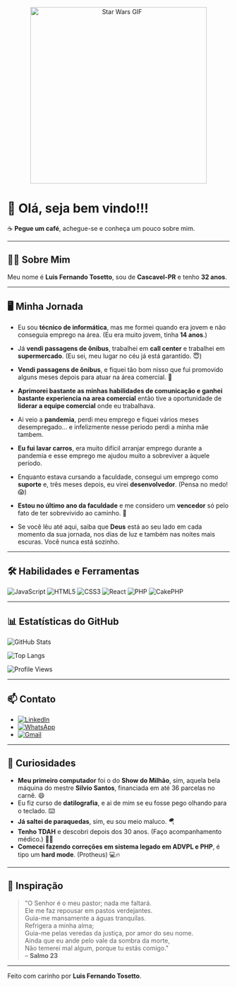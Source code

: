 
<p align="center">
  <img src="https://media2.giphy.com/media/v1.Y2lkPTc5MGI3NjExb25xemR5cGM3MXA3Z3V3NTJhNzlsaDhraGpkamJsZWxoMHBodWYzYiZlcD12MV9pbnRlcm5hbF9naWZfYnlfaWQmY3Q9Zw/3ornk57KwDXf81rjWM/giphy.gif" alt="Star Wars GIF" width="400">
</p>

# 👋 Olá, seja bem vindo!!!

☕ **Pegue um café**, achegue-se e conheça um pouco sobre mim.

---

## 🧑‍💻 Sobre Mim

Meu nome é **Luis Fernando Tosetto**, sou de **Cascavel-PR** e tenho **32 anos**.

---

## 🖥️ Minha Jornada
  
- Eu sou **técnico de informática**, mas me formei quando era jovem e não conseguia emprego na área. (Eu era muito jovem, tinha **14 anos**.)

- Já **vendi passagens de ônibus**, trabalhei em **call center** e trabalhei em **supermercado**. (Eu sei, meu lugar no céu já está garantido. 😇)

- **Vendi passagens de ônibus**, e fiquei tão bom nisso que fui promovido alguns meses depois para atuar na área comercial. 🚀

- **Aprimorei bastante as minhas habilidades de comunicação e ganhei bastante experiencia na area comercial** então tive a oportunidade de **liderar a equipe comercial** onde eu trabalhava.

- Ai veio a **pandemia**, perdi meu emprego e fiquei vários meses desempregado... e infelizmente nesse periodo perdi a minha mãe tambem. 

- **Eu fui lavar carros**, era muito difícil arranjar emprego durante a pandemia e esse emprego me ajudou muito a sobreviver a àquele período.

- Enquanto estava cursando a faculdade, consegui um emprego como **suporte** e, três meses depois, eu virei **desenvolvedor**. (Pensa no medo! 😱)

- **Estou no último ano da faculdade** e me considero um **vencedor** só pelo fato de ter sobrevivido ao caminho. 💪

- Se você lêu até aqui, saiba que **Deus** está ao seu lado em cada momento da sua jornada, nos dias de luz e também nas noites mais escuras. Você nunca está sozinho.

---

## 🛠️ Habilidades e Ferramentas

![JavaScript](https://img.shields.io/badge/JavaScript-F7DF1E?style=for-the-badge&logo=javascript&logoColor=black)
![HTML5](https://img.shields.io/badge/HTML5-E34F26?style=for-the-badge&logo=html5&logoColor=white)
![CSS3](https://img.shields.io/badge/CSS3-1572B6?style=for-the-badge&logo=css3&logoColor=white)
![React](https://img.shields.io/badge/React-20232A?style=for-the-badge&logo=react&logoColor=61DAFB)
![PHP](https://img.shields.io/badge/PHP-777BB4?style=for-the-badge&logo=php&logoColor=white)
![CakePHP](https://img.shields.io/badge/CakePHP-D33C44?style=for-the-badge&logo=cakephp&logoColor=white)

---

## 📊 Estatísticas do GitHub

![GitHub Stats](https://github-readme-stats.vercel.app/api?username=toz3tto&show_icons=true&theme=radical)

![Top Langs](https://github-readme-stats.vercel.app/api/top-langs/?username=toz3tto&layout=compact&theme=radical)

![Profile Views](https://komarev.com/ghpvc/?username=toz3tto&color=blue&style=flat-square)

---

## 📫 Contato

- [![LinkedIn](https://img.shields.io/badge/LinkedIn-0077B5?style=for-the-badge&logo=linkedin&logoColor=white)](https://www.linkedin.com/in/luis-fernando-tosetto-3433291b9)
- [![WhatsApp](https://img.shields.io/badge/WhatsApp-25D366?style=for-the-badge&logo=whatsapp&logoColor=white)](https://wa.me/5545999462368)
- [![Gmail](https://img.shields.io/badge/Gmail-D14836?style=for-the-badge&logo=gmail&logoColor=white)](mailto:luisftosetto@gmail.com)

---

## 🎯 Curiosidades

- **Meu primeiro computador** foi o do **Show do Milhão**, sim, aquela bela máquina do mestre **Silvio Santos**, financiada em até 36 parcelas no carnê. 😄
- Eu fiz curso de **datilografia**, e ai de mim se eu fosse pego olhando para o teclado. ⌨️
- **Já saltei de paraquedas**, sim, eu sou meio maluco. 🪂  
- **Tenho TDAH** e descobri depois dos 30 anos. (Faço acompanhamento médico.) 🧠💊  
- **Comecei fazendo correções em sistema legado em ADVPL e PHP**, é tipo um **hard mode**. (Protheus) 💻🔥

---

## 🌟 Inspiração

> "O Senhor é o meu pastor; nada me faltará.  
> Ele me faz repousar em pastos verdejantes.  
> Guia-me mansamente a águas tranquilas.  
> Refrigera a minha alma;  
> Guia-me pelas veredas da justiça, por amor do seu nome.  
> Ainda que eu ande pelo vale da sombra da morte,  
> Não temerei mal algum, porque tu estás comigo."  
> – **Salmo 23**

---

Feito com carinho por **Luis Fernando Tosetto**.
